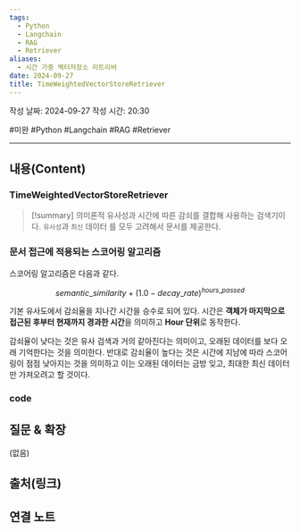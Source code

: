 ```yaml
---
tags:
  - Python
  - Langchain
  - RAG
  - Retriever
aliases:
  - 시간 가중 벡터저장소 리트리버
date: 2024-09-27
title: TimeWeightedVectorStoreRetriever
---
```

작성 날짜: 2024-09-27
작성 시간: 20:30

#미완 #Python #Langchain #RAG #Retriever 

----
## 내용(Content)

### TimeWeightedVectorStoreRetriever

>[!summary]
> 의미론적 유사성과 시간에 따른 감쇠를 결합해 사용하는 검색기이다. `유사성`과 `최신` 데이터 를 모두 고려해서 문서를 제공한다.


### 문서 접근에 적용되는 스코어링 알고리즘

스코어링 알고리즘은 다음과 같다.

$$
semantic\_similarity + (1.0 - decay\_rate)^{hours\_passed}
$$


기본 유사도에서 감쇠율을 지나간 시간을 승수로 되어 있다. 시간은 **객체가 마지막으로 접근된 후부터 현재까지 경과한 시간**을 의미하고 **Hour 단위**로 동작한다.

감쇠율이 낮다는 것은 유사 검색과 거의 같아진다는 의미이고, 오래된 데이터를 보다 오래 기억한다는 것을 의미한다. 반대로 감쇠율이 높다는 것은 시간에 지남에 따라 스코어링이 점점 낮아지는 것을 의미하고 이는 오래된 데이터는 금방 잊고, 최대한 최신 데이터만 가져오려고 할 것이다.

### code


## 질문 & 확장

(없음)

## 출처(링크)


## 연결 노트










